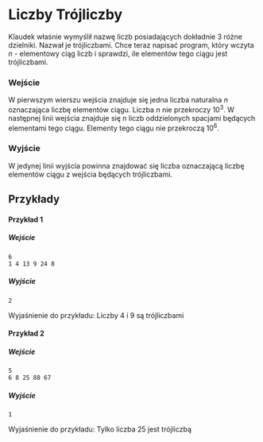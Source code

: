 # Liczby Trójliczby

Klaudek właśnie wymyślił nazwę liczb posiadających dokładnie 3 różne dzielniki. Nazwał je trójliczbami. Chce teraz napisać program, który wczyta $n$ - elementowy ciąg liczb i sprawdzi, ile elementów tego ciągu jest trójliczbami. 

### Wejście

W pierwszym wierszu wejścia znajduje się jedna liczba naturalna $n$ oznaczająca liczbę elementów ciągu. Liczba $n$ nie przekroczy $10^3$. W następnej linii wejścia znajduje się $n$ liczb oddzielonych spacjami będących elementami tego ciągu. Elementy tego ciągu nie przekroczą $10^6$.

### Wyjście

W jedynej linii wyjścia powinna znajdować się liczba oznaczającą liczbę elementów ciągu z wejścia będących trójliczbami.

## Przykłady

#### Przykład 1

##### Wejście

```
6
1 4 13 9 24 8
```

##### Wyjście

```
2
```
Wyjaśnienie do przykładu: Liczby 4 i 9 są trójliczbami

#### Przykład 2

##### Wejście

```
5
6 8 25 88 67
```

##### Wyjście

```
1
```
Wyjaśnienie do przykładu: Tylko liczba 25 jest trójliczbą